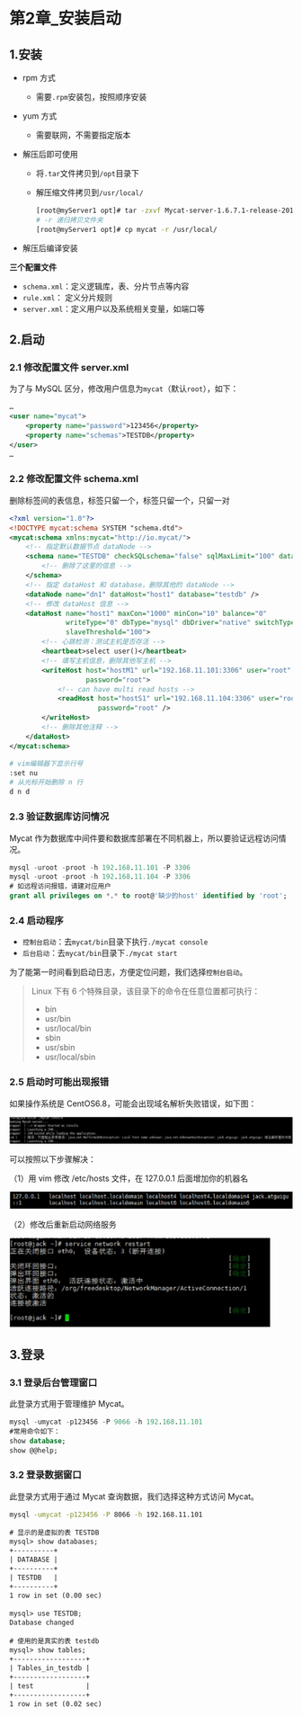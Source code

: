 # 第2章_安装启动

## 1.安装

- rpm 方式

  - 需要`.rpm`安装包，按照顺序安装

- yum 方式

  - 需要联网，不需要指定版本

- 解压后即可使用

  - 将`.tar`文件拷贝到`/opt`目录下

  - 解压缩文件拷贝到`/usr/local/`

    ```bash
    [root@myServer1 opt]# tar -zxvf Mycat-server-1.6.7.1-release-20190627191042-linux.tar.gz
    # -r 递归拷贝文件夹
    [root@myServer1 opt]# cp mycat -r /usr/local/
    ```

- 解压后编译安装

**三个配置文件**

- `schema.xml`：定义逻辑库，表、分片节点等内容
- `rule.xml`： 定义分片规则
- `server.xml`：定义用户以及系统相关变量，如端口等

## 2.启动

### 2.1 修改配置文件 server.xml

为了与 MySQL 区分，修改用户信息为`mycat`（默认`root`），如下：

```xml
…
<user name="mycat">
    <property name="password">123456</property>
    <property name="schemas">TESTDB</property>
</user>
…
```

### 2.2 修改配置文件 schema.xml

删除<schema>标签间的表信息，<dataNode>标签只留一个，<dataHost>标签只留一个，<writeHost><readHost>只留一对

```xml
<?xml version="1.0"?>
<!DOCTYPE mycat:schema SYSTEM "schema.dtd">
<mycat:schema xmlns:mycat="http://io.mycat/">
    <!-- 指定默认数据节点 dataNode -->
    <schema name="TESTDB" checkSQLschema="false" sqlMaxLimit="100" dataNode="dn1">
        <!-- 删除了这里的信息 -->
    </schema>
    <!-- 指定 dataHost 和 database，删除其他的 dataNode -->
    <dataNode name="dn1" dataHost="host1" database="testdb" />
    <!-- 修改 dataHost 信息 -->
    <dataHost name="host1" maxCon="1000" minCon="10" balance="0"
              writeType="0" dbType="mysql" dbDriver="native" switchType="1"
              slaveThreshold="100">
        <!-- 心跳检测：测试主机是否存活 -->
        <heartbeat>select user()</heartbeat>
        <!-- 填写主机信息，删除其他写主机 -->
        <writeHost host="hostM1" url="192.168.11.101:3306" user="root"
                   password="root">
            <!-- can have multi read hosts -->
            <readHost host="hostS1" url="192.168.11.104:3306" user="root"
                      password="root" />
        </writeHost>
        <!-- 删除其他注释 -->
    </dataHost>
</mycat:schema>
```

```bash
# vim编辑器下显示行号
:set nu
# 从光标开始删除 n 行
d n d
```

### 2.3 验证数据库访问情况

Mycat 作为数据库中间件要和数据库部署在不同机器上，所以要验证远程访问情况。

```sql
mysql -uroot -proot -h 192.168.11.101 -P 3306
mysql -uroot -proot -h 192.168.11.104 -P 3306
# 如远程访问报错，请建对应用户
grant all privileges on *.* to root@'缺少的host' identified by 'root';
```

### 2.4 启动程序

- `控制台启动`：去`mycat/bin`目录下执行`./mycat console`
- `后台启动`：去`mycat/bin`目录下`./mycat start`

为了能第一时间看到启动日志，方便定位问题，我们选择`控制台启动`。

> Linux 下有 6 个特殊目录，该目录下的命令在任意位置都可执行：
>
> - bin
> - usr/bin
> - usr/local/bin
> - sbin
> - usr/sbin
> - usr/local/sbin

### 2.5 启动时可能出现报错

如果操作系统是 CentOS6.8，可能会出现域名解析失败错误，如下图：

<img src="img/image-20220503194128110.png" alt="image-20220503194128110" style="zoom:80%;" />

可以按照以下步骤解决：

（1）用 vim 修改 /etc/hosts 文件，在 127.0.0.1 后面增加你的机器名

<img src="img/image-20220503194139615.png" alt="image-20220503194139615" style="zoom:80%;" />

（2）修改后重新启动网络服务

<img src="img/image-20220503194156323.png" alt="image-20220503194156323" style="zoom:67%;" />

## 3.登录

### 3.1 登录后台管理窗口

此登录方式用于管理维护 Mycat。

```sql
mysql -umycat -p123456 -P 9066 -h 192.168.11.101
#常用命令如下：
show database;
show @@help;
```

### 3.2 登录数据窗口

此登录方式用于通过 Mycat 查询数据，我们选择这种方式访问 Mycat。

```bash
mysql -umycat -p123456 -P 8066 -h 192.168.11.101
```

```mysql
# 显示的是虚拟的表 TESTDB
mysql> show databases;
+----------+
| DATABASE |
+----------+
| TESTDB   |
+----------+
1 row in set (0.00 sec)

mysql> use TESTDB;
Database changed

# 使用的是真实的表 testdb
mysql> show tables;
+------------------+
| Tables_in_testdb |
+------------------+
| test             |
+------------------+
1 row in set (0.02 sec)
```

